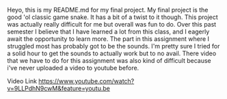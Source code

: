 Heyo, this is my README.md for my final project.  My final project is the good 'ol classic game snake.  It has a bit of a twist to it though.  This project was actually really difficult for me but overall was fun to do.  Over this past semester I believe that I have learned a lot from this class, and I eagerly await the opportunity to learn more.  The part in this assignment where I struggled most has probably got to be the sounds.  I'm pretty sure I tried for a solid hour to get the sounds to actually work but to no avail.  There video that we have to do for this assignment was also kind of difficult because i've never uploaded a video to youtube before.



Video Link  https://www.youtube.com/watch?v=9LLPdhN9cwM&feature=youtu.be
